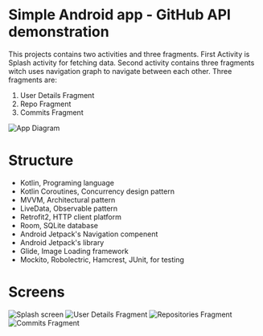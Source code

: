 # Simple Android app - GitHub API demonstration

This projects contains two activities and three fragments. First Activity is Splash activity for fetching data. Second activity contains three fragments witch uses navigation graph to navigate between each other. Three fragments are:

1. User Details Fragment
2. Repo Fragment
3. Commits Fragment

![App Diagram](https://i.ibb.co/Sf9KYnK/Github-Api-Diagram.png) 

# Structure

- Kotlin, Programing language
- Kotlin Coroutines, Concurrency design pattern
- MVVM, Architectural pattern
- LiveData, Observable pattern
- Retrofit2, HTTP client platform
- Room, SQLite database
- Android Jetpack&#39;s Navigation compenent
- Android Jetpack&#39;s library
- Glide, Image Loading framework
- Mockito, Robolectric, Hamcrest, JUnit, for testing

# Screens

![Splash screen](https://i.ibb.co/qskMqRM/Screenshot-20200831-030349-Git-Hub-API.jpg) ![User Details Fragment](https://i.ibb.co/W2822jj/Screenshot-20200831-030215-Git-Hub-API.jpg) ![Repositories Fragment](https://i.ibb.co/9vbHwbF/Screenshot-20200831-030238-Git-Hub-API.jpg) ![Commits Fragment](https://i.ibb.co/F6wTHm1/Screenshot-20200831-030248-Git-Hub-API.jpg)